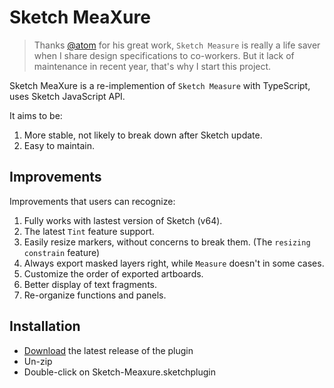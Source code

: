 # Sketch MeaXure

> Thanks [@atom](https://github.com/utom) for his great work, `Sketch Measure` is really a life saver when I share design specifications to co-workers.
> But it lack of maintenance in recent year, that's why I start this project.

Sketch MeaXure is a re-implemention of `Sketch Measure` with TypeScript, uses Sketch JavaScript API. 

It aims to be:

1. More stable, not likely to break down after Sketch update.
1. Easy to maintain.

## Improvements

Improvements that users can recognize:

1. Fully works with lastest version of Sketch (v64).
1. The latest `Tint` feature support.
1. Easily resize markers, without concerns to break them. (The `resizing constrain` feature)
1. Always export masked layers right, while `Measure` doesn't in some cases.
1. Customize the order of exported artboards.
1. Better display of text fragments.
1. Re-organize functions and panels.

## Installation

- [Download](https://github.com/qjebbs/sketch-meaxure/releases/latest/download/sketch-meaxure.sketchplugin.zip) the latest release of the plugin
- Un-zip
- Double-click on Sketch-Meaxure.sketchplugin
